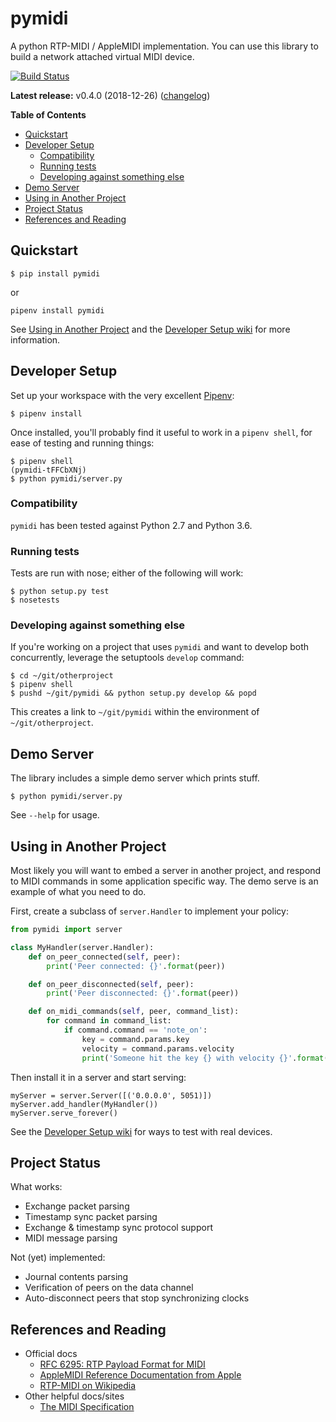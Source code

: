 # pymidi

A python RTP-MIDI / AppleMIDI implementation. You can use this library to build a network attached virtual MIDI device.

[![Build Status](https://travis-ci.org/mik3y/pymidi.svg?branch=master)](https://travis-ci.org/mik3y/pymidi)

**Latest release:** v0.4.0 (2018-12-26) ([changelog](https://github.com/mik3y/pymidi/blob/master/CHANGELOG.md))

<!-- START doctoc generated TOC please keep comment here to allow auto update -->
<!-- DON'T EDIT THIS SECTION, INSTEAD RE-RUN doctoc TO UPDATE -->
**Table of Contents**

- [Quickstart](#quickstart)
- [Developer Setup](#developer-setup)
  - [Compatibility](#compatibility)
  - [Running tests](#running-tests)
  - [Developing against something else](#developing-against-something-else)
- [Demo Server](#demo-server)
- [Using in Another Project](#using-in-another-project)
- [Project Status](#project-status)
- [References and Reading](#references-and-reading)

<!-- END doctoc generated TOC please keep comment here to allow auto update -->

## Quickstart

```
$ pip install pymidi
```
or

```
pipenv install pymidi
```

See [Using in Another Project](#using-in-another-project) and the [Developer Setup wiki](wiki/Developer-MIDI-Setup) for more information.

## Developer Setup

Set up your workspace with the very excellent [Pipenv](https://pipenv.readthedocs.io/en/latest/):

```
$ pipenv install
```

Once installed, you'll probably find it useful to work in a `pipenv shell`, for ease of testing and running things:

```
$ pipenv shell
(pymidi-tFFCbXNj)
$ python pymidi/server.py
```

### Compatibility

`pymidi` has been tested against Python 2.7 and Python 3.6.

### Running tests

Tests are run with nose; either of the following will work:

```
$ python setup.py test
$ nosetests
```

### Developing against something else

If you're working on a project that uses `pymidi` and want to develop both concurrently, leverage the setuptools `develop` command:

```
$ cd ~/git/otherproject
$ pipenv shell
$ pushd ~/git/pymidi && python setup.py develop && popd
```

This creates a link to `~/git/pymidi` within the environment of `~/git/otherproject`.

## Demo Server

The library includes a simple demo server which prints stuff.

```
$ python pymidi/server.py
```

See `--help` for usage.

## Using in Another Project

Most likely you will want to embed a server in another project, and respond to MIDI commands in some application specific way. The demo serve is an example of what you need to do.

First, create a subclass of `server.Handler` to implement your policy:

```py
from pymidi import server

class MyHandler(server.Handler):
    def on_peer_connected(self, peer):
        print('Peer connected: {}'.format(peer))

    def on_peer_disconnected(self, peer):
        print('Peer disconnected: {}'.format(peer))

    def on_midi_commands(self, peer, command_list):
        for command in command_list:
            if command.command == 'note_on':
                key = command.params.key
                velocity = command.params.velocity
                print('Someone hit the key {} with velocity {}'.format(key, velocity))
```

Then install it in a server and start serving:

```
myServer = server.Server([('0.0.0.0', 5051)])
myServer.add_handler(MyHandler())
myServer.serve_forever()
```

See the [Developer Setup wiki](https://github.com/mik3y/pymidi/wiki/Developer-MIDI-Setup) for ways to test with real devices.

## Project Status

What works:
* Exchange packet parsing
* Timestamp sync packet parsing
* Exchange & timestamp sync protocol support
* MIDI message parsing

Not (yet) implemented:
* Journal contents parsing
* Verification of peers on the data channel
* Auto-disconnect peers that stop synchronizing clocks

## References and Reading

* Official docs
  - [RFC 6295: RTP Payload Format for MIDI](https://tools.ietf.org/html/rfc6295)
  - [AppleMIDI Reference Documentation from Apple](https://developer.apple.com/library/archive/documentation/Audio/Conceptual/MIDINetworkDriverProtocol/MIDI/MIDI.html)
  - [RTP-MIDI on Wikipedia](https://en.wikipedia.org/wiki/RTP-MIDI)
* Other helpful docs/sites
  - [The MIDI Specification](http://midi.teragonaudio.com/tech/midispec.htm)
